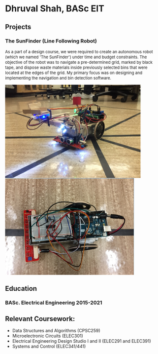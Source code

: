 <!DOCTYPE html>
<html>
<picture>
  <source media="(prefers-color-scheme: dark)" srcset="https://user-images.githubusercontent.com/25423296/163456776-7f95b81a-f1ed-45f7-b7ab-8fa810d529fa.png">
</picture>

# Dhruval Shah, BASc EIT

## Projects

### The SunFinder (Line Following Robot)
<p>
  <font size = "2">
As a part of a design course, we were required to create an autonomous robot (which we named 'The SunFinder') under time and budget constraints. The objective of the robot was to navigate a pre-determined grid, marked by black tape, and dispose waste materials inside previously selected bins that were located at the edges of the grid. My primary focus was on designing and implementing the navigation and bin detection software. 
  </font>
</p>

<div class = "row">
  <div class = "column">
    <img src = "Final Robot.png" style="float:left">
  </div>
  <div class = "column">
    <img src = "Final Robot Top View.png">
  </div>
</div>
  
  
## Education
###   BASc. Electrical Engineering 2015-2021
## Relevant Coursework:
<ul>
  <li>Data Structures and Algorithms (CPSC259)</li>
  <li>Microelectronic Circuits (ELEC301)</li>
  <li>Electrical Engineering Design Studio I and II (ELEC291 and ELEC391)</li>
  <li>Systems and Control (ELEC341/441)</li>
</ul>
</html>



